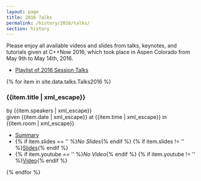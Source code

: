 ```yaml
---
layout: page
title: 2016 Talks
permalink: /history/2016/talks/
section: history
---
```


Please enjoy all available videos and slides from talks, keynotes, and tutorials given at C++Now 2016, which took place in Aspen Colorado from May 9th to May 14th, 2016.

* [Playlist of 2016 Session Talks](https://www.youtube.com/playlist?list=PL_AKIMJc4roU0F3w20Ac77YeOFyvFmaJD)

{% for item in site.data.talks.Talks2016 %}
<div class="panelBox">
    <h3>{{item.title | xml_escape}}</h3>
    <p>
        by {{item.speakers | xml_escape}}
        <br>
        given {{item.date | xml_escape}} at {{item.time | xml_escape}} in {{item.room | xml_escape}}
    </p>
    <ul>
        <li><a href="{{item.sched | uri_escape}}">Summary</a></li>
        <li>
            {% if item.slides == '' %}<span class="greyText"><em>No Slides</em></span>{% endif %}
            {% if item.slides != '' %}<a href="{{item.slides | uri_escape}}">Slides</a>{% endif %}
        </li>
        <li>
            {% if item.youtube == '' %}<span class="greyText"><em>No Video</em></span>{% endif %}
            {% if item.youtube != '' %}<a href="https://youtu.be/{{item.youtube}}" class="panelVideoLink" data-src="{{item.youtube}}">Video</a>{% endif %}
        </li>
    </ul>
</div>
{% endfor %}

<script src="/assets/js/PanelVideoOpener.js"></script>
